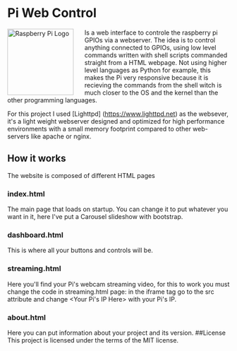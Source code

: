 # Pi Web Control
<img src="https://www.raspberrypi.org/wp-content/uploads/2012/03/raspberry-pi-logo.png" alt="Raspberry Pi Logo" align="left" style="margin-right: 25px" height=150>
Is a web interface to controle the raspberry pi GPIOs via a webserver.
The idea is to control anything connected to GPIOs, using low level commands written with shell scripts commanded straight from a HTML webpage. 
Not using higher level languages as Python for example, this makes the Pi very responsive because it is recieving the commands from the shell witch is much closer to the OS and the kernel than the other programming languages.

For this project I used [Lighttpd] (https://www.lighttpd.net) as the websever, it's a light weight webserver designed and optimized for high performance environments with a small memory footprint compared to other web-servers like apache or nginx.

## How it works
The website is composed of different HTML pages
### index.html
The main page that loads on startup. You can change it to put whatever you want in it, here I've put a Carousel slideshow with bootstrap.
### dashboard.html
This is where all your buttons and controls will be.
### streaming.html
Here you'll find your Pi's webcam streaming video, for this to work you must change the code in streaming.html page: in the iframe tag go to the src attribute and change <Your Pi's IP Here> with your Pi's IP.
### about.html
Here you can put information about your project and its version.
##License
This project is licensed under the terms of the MIT license.
